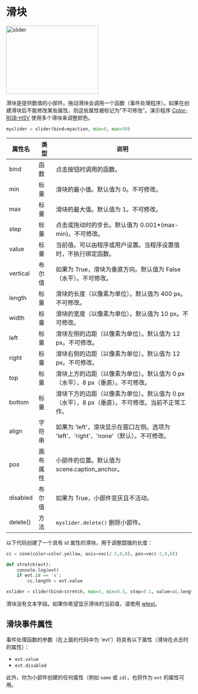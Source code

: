 # 滑块

<img width="250" height="184" src="https://cdn.phycat.cn/localediter/202405181748343.png" alt="slider"/>

滑块是提供数值的小部件。拖动滑块会调用一个函数（事件处理程序）。如果在创建滑块后不能修改某些属性，则这些属性被标记为“不可修改”。演示程序 [Color-RGB-HSV](https://www.glowscript.org/#/user/GlowScriptDemos/folder/Examples/program/Color-RGB-HSV-VPython) 使用多个滑块来调整颜色。

```python
myslider = slider(bind=myaction, min=0, max=50)
```

| 属性名     | 类型         | 说明                                                  |
|------------|--------------|-------------------------------------------------------|
| bind       | 函数         | 点击按钮时调用的函数。                                |
| min        | 标量         | 滑块的最小值。默认值为 0。不可修改。                  |
| max        | 标量         | 滑块的最大值。默认值为 1。不可修改。                  |
| step       | 标量         | 点击或拖动时的步长。默认值为 0.001\*(max-min)。不可修改。|
| value      | 标量         | 当前值。可以由程序或用户设置。当程序设置值时，不执行绑定函数。|
| vertical   | 布尔值       | 如果为 True，滑块为垂直方向。默认值为 False（水平）。不可修改。|
| length     | 标量         | 滑块的长度（以像素为单位）。默认值为 400 px。不可修改。|
| width      | 标量         | 滑块的宽度（以像素为单位）。默认值为 10 px。不可修改。|
| left       | 标量         | 滑块左侧的边距（以像素为单位）。默认值为 12 px。不可修改。|
| right      | 标量         | 滑块右侧的边距（以像素为单位）。默认值为 12 px。不可修改。|
| top        | 标量         | 滑块上方的边距（以像素为单位）。默认值为 0 px（水平），8 px（垂直）。不可修改。|
| bottom     | 标量         | 滑块下方的边距（以像素为单位）。默认值为 0 px（水平），8 px（垂直）。不可修改。当前不正常工作。|
| align      | 字符串       | 如果为 'left'，滑块显示在窗口左侧。选项为 'left'、'right'、'none'（默认）。不可修改。|
| pos        | 画布属性     | 小部件的位置。默认值为 scene.caption_anchor。         |
| disabled   | 布尔值       | 如果为 True，小部件变灰且不活动。                     |
| delete()   | 方法         | `myslider.delete()` 删除小部件。                      |

以下代码创建了一个具有 *id* 属性的滑块，用于调整圆锥的长度：

```python
cc = cone(color=color.yellow, axis=vec(2.5,0,0), pos=vec(-2,0,0))

def stretch(evt):
    console.log(evt)
    if evt.id == 'x':
        cc.length = evt.value

xslider = slider(bind=stretch, max=5, min=0.5, step=0.1, value=cc.length, id='x')
```

滑块没有文本字段。如果你希望显示滑块的当前值，请使用 [wtext](wtext)。

## 滑块事件属性

事件处理函数的参数（在上面的代码中为 'evt'）将具有以下属性（滑块在点击时的属性）：

- `evt.value`
- `evt.disabled`

此外，你为小部件创建的任何属性（例如 `name` 或 `id`），也将作为 `evt` 的属性可用。
